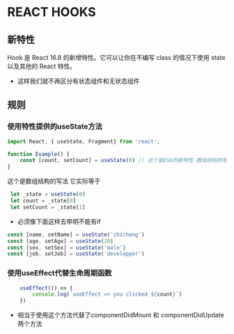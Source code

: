 # REACT HOOKS

## 新特性
Hook 是 React 16.8 的新增特性。它可以让你在不编写 class 的情况下使用 state 以及其他的 React 特性。
* 这样我们就不再区分有状态组件和无状态组件
## 规则
### 使用特性提供的useState方法
```javascript 1.6
import React, { useState, Fragment} from 'react';

function Example() {
    const [count, setCount] = useState(0) // 这个是ES6的新特性 数组结构的写法
}
```
这个是数组结构的写法 它实际等于
```javascript 1.6
 let _state = useState(0)
 let count = _state[0]
 let setCount = _state[1]
```
*  必须像下面这样去申明不能有if
```javascript 1.6
const [name, setName] = useState('zhicheng')
const [age, setAge] = useState(20)
const [sex, setSex] = useState('male')
const [job, setJob] = useState('developper')
```
### 使用useEffect代替生命周期函数

```javascript 1.6
    useEffect(() => {
        console.log(`useEffect => you clicked ${count}`)
    })
```
* 相当于使用这个方法代替了componentDidMount 和 componentDidUpdate 两个方法